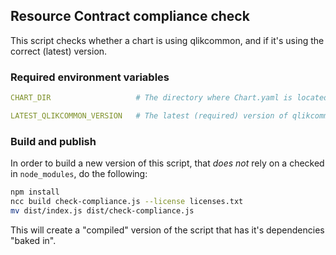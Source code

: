 ## Resource Contract compliance check

This script checks whether a chart is using qlikcommon, and if it's using the correct (latest) version.

### Required environment variables

```yaml
CHART_DIR                   # The directory where Chart.yaml is located

LATEST_QLIKCOMMON_VERSION   # The latest (required) version of qlikcommon.
```

### Build and publish

In order to build a new version of this script, that *does not* rely on a checked in `node_modules`, do the following:

```sh
npm install
ncc build check-compliance.js --license licenses.txt
mv dist/index.js dist/check-compliance.js
```

This will create a "compiled" version of the script that has it's dependencies "baked in".